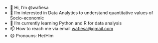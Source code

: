 - 👋 Hi, I’m @wafiesa
- 👀 I’m interested in Data Analytics to understand quantitative values of Socio-economic
- 🌱 I’m currently learning Python and R for data analysis 
- 📫 How to reach me via email wafiesa@gmail.com
- 😄 Pronouns: He/Him

<!---
wafiesa/wafiesa is a ✨ special ✨ repository because its `README.md` (this file) appears on your GitHub profile.
You can click the Preview link to take a look at your changes.
--->
